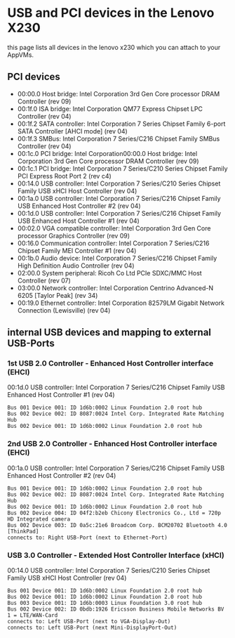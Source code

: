 # USB and PCI devices in the Lenovo X230
this page lists all devices in the lenovo x230 which you can attach to your AppVMs.

## PCI devices

- 00:00.0 Host bridge: Intel Corporation 3rd Gen Core processor DRAM Controller (rev 09)
- 00:1f.0 ISA bridge: Intel Corporation QM77 Express Chipset LPC Controller (rev 04)
- 00:1f.2 SATA controller: Intel Corporation 7 Series Chipset Family 6-port SATA Controller [AHCI mode] (rev 04)
- 00:1f.3 SMBus: Intel Corporation 7 Series/C216 Chipset Family SMBus Controller (rev 04)
- 00:1c.0 PCI bridge: Intel Corporation00:00.0 Host bridge: Intel Corporation 3rd Gen Core processor DRAM Controller (rev 09)
- 00:1c.1 PCI bridge: Intel Corporation 7 Series/C210 Series Chipset Family PCI Express Root Port 2 (rev c4)
- 00:14.0 USB controller: Intel Corporation 7 Series/C210 Series Chipset Family USB xHCI Host Controller (rev 04)
- 00:1a.0 USB controller: Intel Corporation 7 Series/C216 Chipset Family USB Enhanced Host Controller #2 (rev 04)
- 00:1d.0 USB controller: Intel Corporation 7 Series/C216 Chipset Family USB Enhanced Host Controller #1 (rev 04)
- 00:02.0 VGA compatible controller: Intel Corporation 3rd Gen Core processor Graphics Controller (rev 09)
- 00:16.0 Communication controller: Intel Corporation 7 Series/C216 Chipset Family MEI Controller #1 (rev 04)
- 00:1b.0 Audio device: Intel Corporation 7 Series/C216 Chipset Family High Definition Audio Controller (rev 04)
- 02:00.0 System peripheral: Ricoh Co Ltd PCIe SDXC/MMC Host Controller (rev 07)
- 03:00.0 Network controller: Intel Corporation Centrino Advanced-N 6205 [Taylor Peak] (rev 34)
- 00:19.0 Ethernet controller: Intel Corporation 82579LM Gigabit Network Connection (Lewisville) (rev 04)


## internal USB devices and mapping to external USB-Ports

### 1st USB 2.0 Controller - Enhanced Host Controller interface (EHCI)

00:1d.0 USB controller: Intel Corporation 7 Series/C216 Chipset Family USB Enhanced Host Controller #1 (rev 04)

    Bus 001 Device 001: ID 1d6b:0002 Linux Foundation 2.0 root hub
    Bus 002 Device 002: ID 8087:0024 Intel Corp. Integrated Rate Matching Hub
    Bus 002 Device 001: ID 1d6b:0002 Linux Foundation 2.0 root hub


### 2nd USB 2.0 Controller - Enhanced Host Controller interface (EHCI)

00:1a.0 USB controller: Intel Corporation 7 Series/C216 Chipset Family USB Enhanced Host Controller #2 (rev 04)

    Bus 001 Device 001: ID 1d6b:0002 Linux Foundation 2.0 root hub
    Bus 002 Device 002: ID 8087:0024 Intel Corp. Integrated Rate Matching Hub
    Bus 002 Device 001: ID 1d6b:0002 Linux Foundation 2.0 root hub
    Bus 002 Device 004: ID 04f2:b2eb Chicony Electronics Co., Ltd = 720p HD Integrated camera
    Bus 002 Device 003: ID 0a5c:21e6 Broadcom Corp. BCM20702 Bluetooth 4.0 [ThinkPad]
    connects to: Right USB-Port (next to Ethernet-Port)

 

### USB 3.0 Controller - Extended Host Controller Interface (xHCI)

00:14.0 USB controller: Intel Corporation 7 Series/C210 Series Chipset Family USB xHCI Host Controller (rev 04)

    Bus 001 Device 001: ID 1d6b:0002 Linux Foundation 2.0 root hub
    Bus 002 Device 001: ID 1d6b:0002 Linux Foundation 2.0 root hub
    Bus 003 Device 001: ID 1d6b:0003 Linux Foundation 3.0 root hub
    Bus 002 Device 002: ID 0bdb:1926 Ericsson Business Mobile Networks BV 1 = LTE/WAN-Card
    connects to: Left USB-Port (next to VGA-Display-Out)
    connects to: Left USB-Port (next Mini-DisplayPort-Out)
